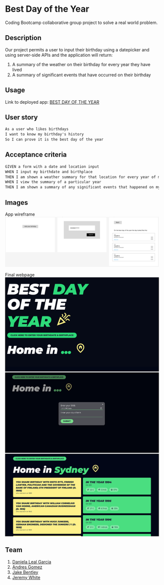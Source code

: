 # Best Day of the Year

Coding Bootcamp collaborative group project to solve a real world problem.

## Description

Our project permits a user to input their birthday using a datepicker and using server-side APIs and the application will return:

1. A summary of the weather on their birthday for every year they have lived
2. A summary of significant events that have occurred on their birthday

## Usage

Link to deployed app:
[BEST DAY OF THE YEAR](https://falfada.github.io/best-day-of-the-year/ "link to deployed Best Day of the Year app")

## User story

```md
As a user who likes birthdays
I want to know my birthday's history
So I can prove it is the best day of the year
```

## Acceptance criteria

```md
GIVEN a form with a date and location input
WHEN I input my birthdate and birthplace
THEN I am shown a weather summary for that location for every year of my life
WHEN I view the summary of a particular year
THEN I am shown a summary of any significant events that happened on my birthday 
```

## Images

App wireframe
![app_wireframe](./assets/images/bdoty_wireframe.png "app wireframe")

Final webpage
![app_homepage](./assets/images/screenshot1.png "app home page")
![app_modal](./assets/images/screenshot2.png "app modal")
![app_results](./assets/images/screenshot3.png "app results")


## Team

1. [Daniela Leal Garcia](https://github.com/falfada "Daniela's Github profile")
2. [Andres Gomez](https://github.com/ANDRESGOM77 "Andres' Github profile")
3. [Jake Bentley](Jake272727 "Jake's github profile")
4. [Jeremy White](https://github.com/roughnut "Jeremy's Github profile")
